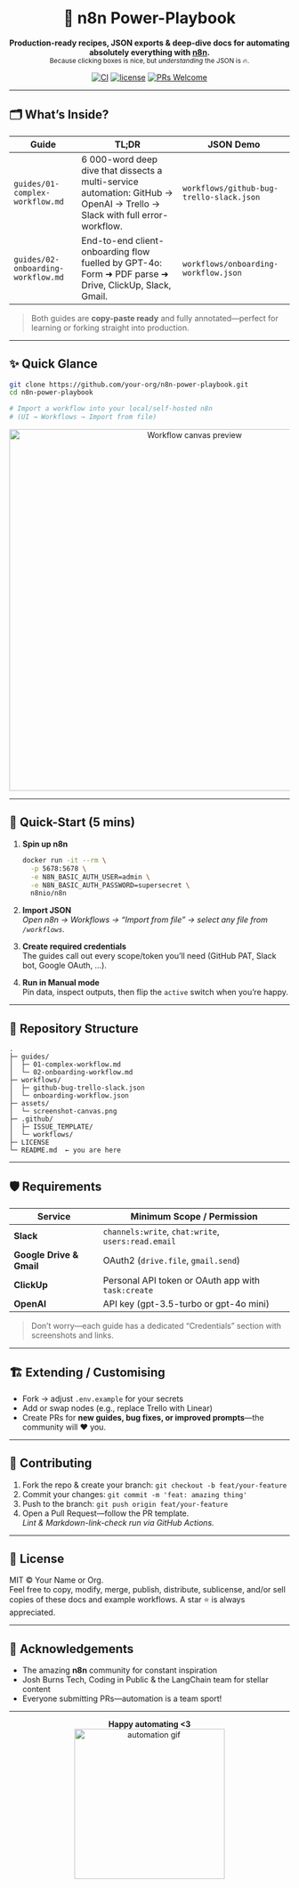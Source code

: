<!-- Banner / Hero -->
<h1 align="center">
  🚀 n8n Power-Playbook
</h1>

<p align="center">
  <strong>Production-ready recipes, JSON exports & deep-dive docs for automating absolutely everything with <a href="https://n8n.io/">n8n</a>.</strong>
  <br />
  <sub>Because clicking boxes is nice, but <em>understanding</em> the JSON is 🔥.</sub>
</p>

<p align="center">
  <a href="https://github.com/your-org/n8n-power-playbook/actions"><img src="https://github.com/your-org/n8n-power-playbook/workflows/lint/badge.svg" alt="CI" /></a>
  <a href="LICENSE"><img src="https://img.shields.io/github/license/your-org/n8n-power-playbook" alt="license" /></a>
  <a href="https://twitter.com/n8n_io"><img src="https://img.shields.io/badge/PRs-welcome-brightgreen.svg" alt="PRs Welcome" /></a>
</p>

---

## 🗂️ What’s Inside?

| Guide | TL;DR | JSON Demo |
|-------|-------|-----------|
| `guides/01-complex-workflow.md` | 6 000-word deep dive that dissects a multi-service automation: GitHub → OpenAI → Trello → Slack with full error-workflow. | `workflows/github-bug-trello-slack.json` |
| `guides/02-onboarding-workflow.md` | End-to-end client-onboarding flow fuelled by GPT-4o: Form ➜ PDF parse ➜ Drive, ClickUp, Slack, Gmail. | `workflows/onboarding-workflow.json` |

> Both guides are **copy-paste ready** and fully annotated—perfect for learning or forking straight into production.

---

## ✨ Quick Glance

```bash
git clone https://github.com/your-org/n8n-power-playbook.git
cd n8n-power-playbook

# Import a workflow into your local/self-hosted n8n
# (UI → Workflows → Import from file)
```

<p align="center">
  <img src="assets/screenshot-canvas.png" width="650" alt="Workflow canvas preview" />
</p>

---

## 🚀 Quick-Start (5 mins)

1. **Spin up n8n**  
   ```bash
   docker run -it --rm \
     -p 5678:5678 \
     -e N8N_BASIC_AUTH_USER=admin \
     -e N8N_BASIC_AUTH_PASSWORD=supersecret \
     n8nio/n8n
   ```
2. **Import JSON**  
   *Open n8n → Workflows → “Import from file” → select any file from `/workflows`.*

3. **Create required credentials**  
   The guides call out every scope/token you’ll need (GitHub PAT, Slack bot, Google OAuth, …).

4. **Run in Manual mode**  
   Pin data, inspect outputs, then flip the `active` switch when you’re happy.

---

## 🧩 Repository Structure

```
.
├─ guides/
│  ├─ 01-complex-workflow.md
│  └─ 02-onboarding-workflow.md
├─ workflows/
│  ├─ github-bug-trello-slack.json
│  └─ onboarding-workflow.json
├─ assets/
│  └─ screenshot-canvas.png
├─ .github/
│  ├─ ISSUE_TEMPLATE/
│  └─ workflows/
├─ LICENSE
└─ README.md  ← you are here
```

---

## 🛡️ Requirements

| Service | Minimum Scope / Permission |
|---------|----------------------------|
| **Slack** | `channels:write`, `chat:write`, `users:read.email` |
| **Google Drive & Gmail** | OAuth2 (`drive.file`, `gmail.send`) |
| **ClickUp** | Personal API token or OAuth app with `task:create` |
| **OpenAI** | API key (gpt-3.5-turbo or gpt-4o mini) |

> Don’t worry—each guide has a dedicated “Credentials” section with screenshots and links.

---

## 🏗️ Extending / Customising

* Fork → adjust `.env.example` for your secrets  
* Add or swap nodes (e.g., replace Trello with Linear)  
* Create PRs for **new guides, bug fixes, or improved prompts**—the community will ❤️ you.

---

## 🤝 Contributing

1. Fork the repo & create your branch: `git checkout -b feat/your-feature`
2. Commit your changes: `git commit -m 'feat: amazing thing'`
3. Push to the branch: `git push origin feat/your-feature`
4. Open a Pull Request—follow the PR template.  
   *Lint & Markdown-link-check run via GitHub Actions.*

---

## 📜 License

MIT © Your Name or Org.  
Feel free to copy, modify, merge, publish, distribute, sublicense, and/or sell copies of these docs and example workflows. A star ⭐ is always appreciated.

---

## 🙌 Acknowledgements

* The amazing **n8n** community for constant inspiration  
* Josh Burns Tech, Coding in Public & the LangChain team for stellar content  
* Everyone submitting PRs—automation is a team sport!

---

<p align="center">
  <strong>Happy automating &lt;3</strong><br />
  <!-- feel free to swap the gif -->
  <img src="https://media.giphy.com/media/v1.Y2lkPTc5MGI3NjExOWI4NmU1YjAyOGI3OGRiMzlmMjc3ZDZmODRiNjY1YzM4ZGZiNmNkZiZjdD1n/tXL4FHPSnVJ0A/giphy.gif" width="270" alt="automation gif" />
</p>
